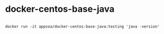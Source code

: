 # docker-centos-base-java


```

docker run -it appsoa/docker-centos-base-java:testing 'java -version'

```